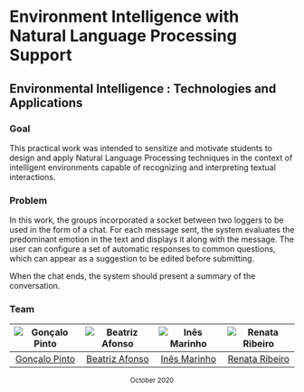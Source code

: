 # Environment Intelligence with Natural Language Processing Support
## Environmental Intelligence : Technologies and Applications

### Goal
This practical work was intended to sensitize and motivate students to design and apply Natural Language Processing techniques in the context of intelligent environments capable of recognizing and interpreting textual interactions.

### Problem
In this work, the groups incorporated a socket between two loggers to be used in the form of a chat. For each message sent, the system evaluates the predominant emotion in the text and displays it along with the message. The user can configure a set of automatic responses to common questions, which can appear as a suggestion to be edited before submitting.

When the chat ends, the system should present a summary of the conversation.

### Team
![Gonçalo Pinto][grp-pic] | ![Beatriz Afonso][bea-pic] | ![Inês Marinho][ines-pic] | ![Renata Ribeiro][renata-pic]
:---: | :---: | :---: | :---:
[Gonçalo Pinto][grp] | [Beatriz Afonso][bea] | [Inês Marinho][ines] | [Renata Ribeiro][renata]

[grp]: https://github.com/GRP99
[grp-pic]: https://github.com/GRP99.png?size=120
[bea]: https://github.com/AnaBeatriz2
[bea-pic]: https://github.com/AnaBeatriz2.png?size=120
[ines]: https://github.com/inesmarinho
[ines-pic]: https://image.flaticon.com/icons/png/128/634/634795.png
[renata]: https://github.com/renataR30
[renata-pic]: https://image.flaticon.com/icons/png/128/634/634795.png

<div align="center">
  <sub>October 2020</sub>
</div>